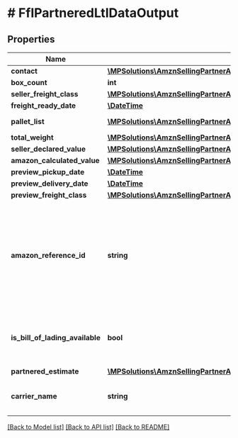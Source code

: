 # # FfIPartneredLtlDataOutput

## Properties

Name | Type | Description | Notes
------------ | ------------- | ------------- | -------------
**contact** | [**\MPSolutions\AmznSellingPartnerApi\Models\FulfillmentInbound\FfIContact**](FfIContact.md) |  |
**box_count** | **int** |  |
**seller_freight_class** | [**\MPSolutions\AmznSellingPartnerApi\Models\FulfillmentInbound\FfISellerFreightClass**](FfISellerFreightClass.md) |  | [optional]
**freight_ready_date** | [**\DateTime**](\DateTime.md) |  |
**pallet_list** | [**\MPSolutions\AmznSellingPartnerApi\Models\FulfillmentInbound\FfIPallet[]**](FfIPallet.md) | A list of pallet information. |
**total_weight** | [**\MPSolutions\AmznSellingPartnerApi\Models\FulfillmentInbound\FfIWeight**](FfIWeight.md) |  |
**seller_declared_value** | [**\MPSolutions\AmznSellingPartnerApi\Models\FulfillmentInbound\FfIAmount**](FfIAmount.md) |  | [optional]
**amazon_calculated_value** | [**\MPSolutions\AmznSellingPartnerApi\Models\FulfillmentInbound\FfIAmount**](FfIAmount.md) |  | [optional]
**preview_pickup_date** | [**\DateTime**](\DateTime.md) |  |
**preview_delivery_date** | [**\DateTime**](\DateTime.md) |  |
**preview_freight_class** | [**\MPSolutions\AmznSellingPartnerApi\Models\FulfillmentInbound\FfISellerFreightClass**](FfISellerFreightClass.md) |  |
**amazon_reference_id** | **string** | A unique identifier created by Amazon that identifies this Amazon-partnered, Less Than Truckload/Full Truckload (LTL/FTL) shipment. |
**is_bill_of_lading_available** | **bool** | Indicates whether the bill of lading for the shipment is available. |
**partnered_estimate** | [**\MPSolutions\AmznSellingPartnerApi\Models\FulfillmentInbound\FfIPartneredEstimate**](FfIPartneredEstimate.md) |  | [optional]
**carrier_name** | **string** | The carrier for the inbound shipment. |

[[Back to Model list]](../../README.md#models) [[Back to API list]](../../README.md#endpoints) [[Back to README]](../../README.md)
